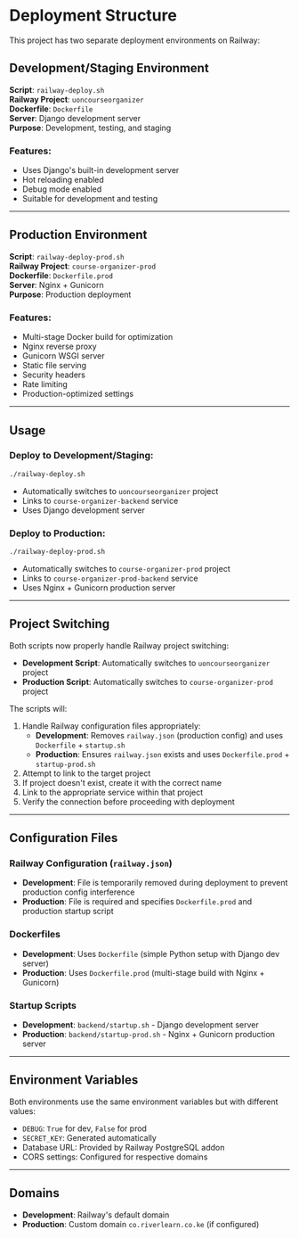 # Deployment Structure

This project has two separate deployment environments on Railway:

## Development/Staging Environment

**Script**: `railway-deploy.sh`  
**Railway Project**: `uoncourseorganizer`  
**Dockerfile**: `Dockerfile`  
**Server**: Django development server  
**Purpose**: Development, testing, and staging

### Features:
- Uses Django's built-in development server
- Hot reloading enabled
- Debug mode enabled
- Suitable for development and testing

---

## Production Environment

**Script**: `railway-deploy-prod.sh`  
**Railway Project**: `course-organizer-prod`  
**Dockerfile**: `Dockerfile.prod`  
**Server**: Nginx + Gunicorn  
**Purpose**: Production deployment

### Features:
- Multi-stage Docker build for optimization
- Nginx reverse proxy
- Gunicorn WSGI server
- Static file serving
- Security headers
- Rate limiting
- Production-optimized settings

---

## Usage

### Deploy to Development/Staging:
```bash
./railway-deploy.sh
```
- Automatically switches to `uoncourseorganizer` project
- Links to `course-organizer-backend` service
- Uses Django development server

### Deploy to Production:
```bash
./railway-deploy-prod.sh
```
- Automatically switches to `course-organizer-prod` project  
- Links to `course-organizer-prod-backend` service
- Uses Nginx + Gunicorn production server

---

## Project Switching

Both scripts now properly handle Railway project switching:

- **Development Script**: Automatically switches to `uoncourseorganizer` project
- **Production Script**: Automatically switches to `course-organizer-prod` project

The scripts will:
1. Handle Railway configuration files appropriately:
   - **Development**: Removes `railway.json` (production config) and uses `Dockerfile` + `startup.sh`
   - **Production**: Ensures `railway.json` exists and uses `Dockerfile.prod` + `startup-prod.sh`
2. Attempt to link to the target project
3. If project doesn't exist, create it with the correct name
4. Link to the appropriate service within that project
5. Verify the connection before proceeding with deployment

---

## Configuration Files

### Railway Configuration (`railway.json`)
- **Development**: File is temporarily removed during deployment to prevent production config interference
- **Production**: File is required and specifies `Dockerfile.prod` and production startup script

### Dockerfiles
- **Development**: Uses `Dockerfile` (simple Python setup with Django dev server)
- **Production**: Uses `Dockerfile.prod` (multi-stage build with Nginx + Gunicorn)

### Startup Scripts
- **Development**: `backend/startup.sh` - Django development server
- **Production**: `backend/startup-prod.sh` - Nginx + Gunicorn production server

---

## Environment Variables

Both environments use the same environment variables but with different values:
- `DEBUG`: `True` for dev, `False` for prod
- `SECRET_KEY`: Generated automatically
- Database URL: Provided by Railway PostgreSQL addon
- CORS settings: Configured for respective domains

---

## Domains

- **Development**: Railway's default domain
- **Production**: Custom domain `co.riverlearn.co.ke` (if configured)
